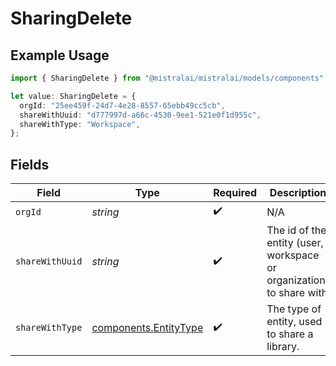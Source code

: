 # SharingDelete

## Example Usage

```typescript
import { SharingDelete } from "@mistralai/mistralai/models/components";

let value: SharingDelete = {
  orgId: "25ee459f-24d7-4e28-8557-65ebb49cc5cb",
  shareWithUuid: "d777997d-a66c-4530-9ee1-521e0f1d955c",
  shareWithType: "Workspace",
};
```

## Fields

| Field                                                                | Type                                                                 | Required                                                             | Description                                                          |
| -------------------------------------------------------------------- | -------------------------------------------------------------------- | -------------------------------------------------------------------- | -------------------------------------------------------------------- |
| `orgId`                                                              | *string*                                                             | :heavy_check_mark:                                                   | N/A                                                                  |
| `shareWithUuid`                                                      | *string*                                                             | :heavy_check_mark:                                                   | The id of the entity (user, workspace or organization) to share with |
| `shareWithType`                                                      | [components.EntityType](../../models/components/entitytype.md)       | :heavy_check_mark:                                                   | The type of entity, used to share a library.                         |